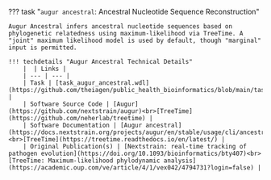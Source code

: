 ??? task "`augur ancestral`: Ancestral Nucleotide Sequence Reconstruction"

    Augur Ancestral infers ancestral nucleotide sequences based on phylogenetic relatedness using maximum-likelihood via TreeTime. A "joint" maximum likelihood model is used by default, though "marginal" input is permitted. 

    !!! techdetails "Augur Ancestral Technical Details"        
        |  | Links |
        | --- | --- |
        | Task | [task_augur_ancestral.wdl](https://github.com/theiagen/public_health_bioinformatics/blob/main/tasks/phylogenetic_inference/augur/task_augur_ancestral.wdl) |
        | Software Source Code | [Augur](https://github.com/nextstrain/augur)<br>[TreeTime](https://github.com/neherlab/treetime) |
        | Software Documentation | [Augur ancestral](https://docs.nextstrain.org/projects/augur/en/stable/usage/cli/ancestral.html)<br>[TreeTime](https://treetime.readthedocs.io/en/latest/) |
        | Original Publication(s) | [Nextstrain: real-time tracking of pathogen evolution](https://doi.org/10.1093/bioinformatics/bty407)<br>[TreeTime: Maximum-likelihood phylodynamic analysis](https://academic.oup.com/ve/article/4/1/vex042/4794731?login=false) |
